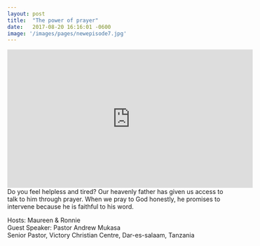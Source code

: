 ```yaml
---
layout: post
title:  "The power of prayer"
date:   2017-08-20 16:16:01 -0600
image: '/images/pages/newepisode7.jpg'
---
```

<iframe width="560" height="315" src="https://www.youtube.com/embed/IZOVYSyDbb0" frameborder="0" allowfullscreen></iframe>
Do you feel helpless and tired? Our heavenly father has given us access to talk to him through prayer. When we pray to God honestly, he promises to intervene because he is faithful to his word.

Hosts: Maureen & Ronnie<br>
Guest Speaker: Pastor Andrew Mukasa <br>
Senior Pastor, Victory Christian Centre, Dar-es-salaam, Tanzania





